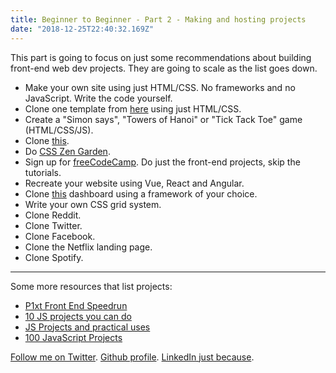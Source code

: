 ```yaml
---
title: Beginner to Beginner - Part 2 - Making and hosting projects
date: "2018-12-25T22:40:32.169Z"
---
```


This part is going to focus on just some recommendations about building front-end web dev projects. They are going
to scale as the list goes down.

* Make your own site using just HTML/CSS. No frameworks and no JavaScript. Write the code yourself.
* Clone one template from [here](https://www.free-css.com/free-css-templates) using just HTML/CSS.
* Create a "Simon says", "Towers of Hanoi" or "Tick Tack Toe" game (HTML/CSS/JS).
* Clone [this](https://creativemarket.com/ikonome/686585-Material-Resume-Blue/screenshots#screenshot2).
* Do [CSS Zen Garden](http://www.csszengarden.com/).
* Sign up for [freeCodeCamp](https://www.freecodecamp.org/). Do just the front-end projects, skip the tutorials.
* Recreate your website using Vue, React and Angular.
* Clone [this](https://demos.creative-tim.com/vue-paper-dashboard-pro/#/admin/overview) dashboard using a framework of your choice.
* Write your own CSS grid system.
* Clone Reddit.
* Clone Twitter.
* Clone Facebook.
* Clone the Netflix landing page.
* Clone Spotify.

---

Some more resources that list projects:
* [P1xt Front End Speedrun](https://github.com/P1xt/p1xt-guides/blob/master/speedrun-practice/frontend-dev.md)
* [10 JS projects you can do](https://skillcrush.com/2018/06/18/projects-you-can-do-with-javascript/)
* [JS Projects and practical uses](https://dev.to/yaphi1/javascript-project-ideas-and-practical-uses)
* [100 JavaScript Projects](https://github.com/jessabean/100-javascript-projects)


[Follow me on Twitter](https://twitter.com/zasuh_).
[Github profile](https://github.com/zasuh).
[LinkedIn just because](https://www.linkedin.com/in/zasuhadolnik/).
